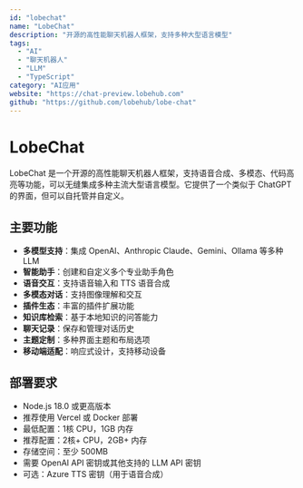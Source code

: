 ```yaml
---
id: "lobechat"
name: "LobeChat"
description: "开源的高性能聊天机器人框架，支持多种大型语言模型"
tags:
  - "AI"
  - "聊天机器人"
  - "LLM"
  - "TypeScript"
category: "AI应用"
website: "https://chat-preview.lobehub.com"
github: "https://github.com/lobehub/lobe-chat"
---
```


# LobeChat

LobeChat 是一个开源的高性能聊天机器人框架，支持语音合成、多模态、代码高亮等功能，可以无缝集成多种主流大型语言模型。它提供了一个类似于 ChatGPT 的界面，但可以自托管并自定义。

## 主要功能

- **多模型支持**：集成 OpenAI、Anthropic Claude、Gemini、Ollama 等多种 LLM
- **智能助手**：创建和自定义多个专业助手角色
- **语音交互**：支持语音输入和 TTS 语音合成
- **多模态对话**：支持图像理解和交互
- **插件生态**：丰富的插件扩展功能
- **知识库检索**：基于本地知识的问答能力
- **聊天记录**：保存和管理对话历史
- **主题定制**：多种界面主题和布局选项
- **移动端适配**：响应式设计，支持移动设备

## 部署要求

- Node.js 18.0 或更高版本
- 推荐使用 Vercel 或 Docker 部署
- 最低配置：1核 CPU，1GB 内存
- 推荐配置：2核+ CPU，2GB+ 内存
- 存储空间：至少 500MB
- 需要 OpenAI API 密钥或其他支持的 LLM API 密钥
- 可选：Azure TTS 密钥（用于语音合成）